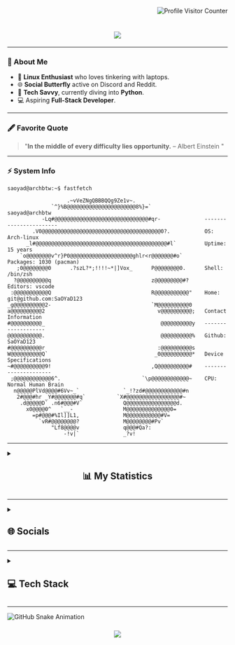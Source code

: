 <p align="right">
  <img src="https://visitcount.itsvg.in/api?id=SaOYaD123&icon=0&color=0" alt="Profile Visitor Counter">
</p>

<h1 align="center">
  <img src="https://readme-typing-svg.demolab.com/?lines=Hi+There!👋;I+Am+SaOYaD;A+Linux+Enthusiast🐧;A+Nature+Lover🌱;&font=Poppins">
</h1>

---

### 🌟 About Me

- 🌱 **Linux Enthusiast** who loves tinkering with laptops.  
- 🌐 **Social Butterfly** active on Discord and Reddit.  
- 💽 **Tech Savvy**, currently diving into **Python**.  
- 💻 Aspiring **Full-Stack Developer**.

---

### 🖋️ Favorite Quote
> "**In the middle of every difficulty lies opportunity.** – Albert Einstein  "


---

### ⚡ System Info
```console
saoyad@archbtw:~$ fastfetch

                   .~vVeZNgQBBBQQg9Ze1v~.                   
              `^}%B@@@@@@@@@@@@@@@@@@@@@@8%}=`                saoyad@archbtw
           -Lq#@@@@@@@@@@@@@@@@@@@@@@@@@@@@@@#qr-              -----------------------
        .V0@@@@@@@@@@@@@@@@@@@@@@@@@@@@@@@@@@@@@@0?.           OS: Arch-linux
      _l#@@@@@@@@@@@@@@@@@@@@@@@@@@@@@@@@@@@@@@@@@@#l`         Uptime: 15 years
    `o@@@@@@@@v^r}P0@@@@@@@@@@@@@@@@@@@@ghlr<r@@@@@@@#o`       Packages: 1030 (pacman)
   ;0@@@@@@@@0      .?szL?*;!!!!~*|]Vox_      P@@@@@@@@0.      Shell: /bin/zsh
  ?@@@@@@@@@@q                                z@@@@@@@@@#?     Editors: vscode
 :@@@@@@@@@@@Q                                R@@@@@@@@@@@"    Home: git@github.com:SaOYaD123
_g@@@@@@@@@@2-                                `M@@@@@@@@@@0    
a@@@@@@@@@@2                                    v@@@@@@@@@@;   Contact Information
#@@@@@@@@@@_                                     @@@@@@@@@@y   -------------------
@@@@@@@@@@@.                                     @@@@@@@@@@%   Github: SaOYaD123
#@@@@@@@@@@r                                    :@@@@@@@@@@s
W@@@@@@@@@@Q`                                  _0@@@@@@@@@@*   Device Specifications
~#@@@@@@@@@@9!                                ,Q@@@@@@@@@@#    ---------------------
 ;@@@@@@@@@@@@6^.                          `\p@@@@@@@@@@@@~    CPU: Normal Human Brain
  n@@@@@PlVd@@@@#6Vv~_`              `_!?zd#@@@@@@@@@@@@#n
   2#@@@#hr _Y#@@@@@@@#q`          `X#@@@@@@@@@@@@@@@@@#~
    .d@@@@@D` .n6#@@@#V`             Q@@@@@@@@@@@@@@@@d.
      x0@@@@0^   `__-                M@@@@@@@@@@@@@@0=
        =p#@@@#%Il]]L1,              M@@@@@@@@@@@#V=
          `vR#@@@@@@@@?              M@@@@@@@@#Pv`
              "Lf8@@@@v              q@@@#Qa?:
                  -!v|`              _?v!
```

---

<details>
<summary><h2 align="center">📊 My Statistics</h2></summary>

<p align="center">
  <img src="https://streak-stats.demolab.com/?user=SaOYaD123&theme=tokyonight" alt="GitHub Streak">
</p>
<p align="center">
  <img src="http://github-profile-summary-cards.vercel.app/api/cards/stats?username=SaOYaD123&theme=tokyonight" alt="GitHub Stats">
</p>
<p align="center">
  <img src="http://github-profile-summary-cards.vercel.app/api/cards/profile-details?username=SaOYaD123&theme=tokyonight" alt="GitHub Profile Details">
</p>
<p align="center">
  <img src="https://github-readme-activity-graph.vercel.app/graph?username=SaOYaD123&theme=tokyo-night" alt="GitHub Activity Graph">
</p>

</details>

---

<details>
<summary><h2>🌐 Socials</h2></summary>

[![Discord](https://img.shields.io/badge/Discord-%237289DA.svg?logo=discord&logoColor=white)](https://discord.gg/HNhjQAfq9U)

</details>

---

<details>
<summary><h2>💻 Tech Stack</h2></summary>

![C](https://img.shields.io/badge/c-%2300599C.svg?style=flat&logo=c&logoColor=white)
![CSS3](https://img.shields.io/badge/css3-%231572B6.svg?style=flat&logo=css3&logoColor=white)
![Dart](https://img.shields.io/badge/dart-%230175C2.svg?style=flat&logo=dart&logoColor=white)
![HTML5](https://img.shields.io/badge/html5-%23E34F26.svg?style=flat&logo=html5&logoColor=white)
![JavaScript](https://img.shields.io/badge/javascript-%23323330.svg?style=flat&logo=javascript&logoColor=%23F7DF1E)
![Python](https://img.shields.io/badge/python-3670A0?style=flat&logo=python&logoColor=ffdd54)
![Shell Script](https://img.shields.io/badge/shell_script-%23121011.svg?style=flat&logo=gnu-bash&logoColor=white)
![NodeJS](https://img.shields.io/badge/node.js-6DA55F?style=flat&logo=node.js&logoColor=white)
![TailwindCSS](https://img.shields.io/badge/tailwindcss-%2338B2AC.svg?style=flat&logo=tailwind-css&logoColor=white)
![MongoDB](https://img.shields.io/badge/MongoDB-%234ea94b.svg?style=flat&logo=mongodb&logoColor=white)

</details>

---

<img src="https://raw.githubusercontent.com/MannuVilasara/MannuVilasara/f2d01ce2f26022eba3a758b7cae35779dcea97cd/grid-snake.svg" alt="GitHub Snake Animation">

<h3 align="center">
  <img src="https://readme-typing-svg.demolab.com/?lines=Thanks+For+Visiting+💖;&font=Poppins">
</h3>

<!---
SaOYaD123/SaOYaD123 is a ✨ special ✨ repository because its `README.md` (this file) appears on your GitHub profile.
You can click the Preview link to take a look at your changes.
--->
